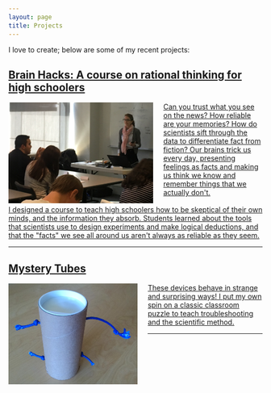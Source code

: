 ```yaml
---
layout: page
title: Projects
---
```


I love to create; below are some of my recent projects:


<!-- Brain Hacks ----------------------------------------------------------->
<div class="projectblock">
<a href = "/2017/06/10/brainhacks" class = "projectLink">
<h2> Brain Hacks: A course on rational thinking for high schoolers </h2>
</a>
</div>

<div class="projectblock">
<a href = "/2017/06/10/brainhacks" class = "projectLink" >
<img src="/images/SST_Closeup2.png" height="200" align="left" style="margin-right: 20px"/>

Can you trust what you see on the news? How reliable are your memories? How do scientists sift through the data to differentiate fact from fiction? Our brains trick us every day, presenting feelings as facts and making us think we know and remember things that we actually don't.
<br> <br>
I designed a course to teach high schoolers how to be skeptical of their own minds, and the information they absorb. Students learned about the tools that scientists use to design experiments and make logical deductions, and that the "facts" we see all around us aren't always as reliable as they seem.
</a>
</div>

<div class="projectblock">
<hr>
</div>


<!-- Mystery Tubes ----------------------------------------------------------->
<div class="projectblock">
<a href = "/2017/06/25/mysterytubes" class = "projectLink">
<h2> Mystery Tubes </h2>
</a>
</div>

<div class="projectblock">
<a href = "/2017/06/25/mysterytubes" class = "projectLink">
<img src="/images/MysteryTube1.jpg" height="200" align="left" style="margin-right: 20px"/>

These devices behave in strange and surprising ways! I put my own spin on a classic classroom puzzle to teach troubleshooting and the scientific method.
</a>
</div>

<div class="projectblock">
<hr>
</div>








<!-- Example code ----------------------------------------------------------->
<!--
<div class="projectblock">
<h2> Ethics of Automation </h2>
</div>

<div class="projectblock">

<img src="\images\o4zhtU8.jpg" height="200" align="right" style="margin-left: 20px"/>
<img src="\images\o4zhtU8.jpg" height="200" align="left" style="margin-right: 20px"/>

Hi there.

</div>
-->


<!--![alt text][sloth]-->

<!--[sloth]: \images\o4zhtU8.jpg-->

<!--
<p class="message">
  Hey there! This page is included as an example. Feel free to customize it for your own use upon downloading. Carry on!
</p>

In the novel, *The Strange Case of Dr. Jeykll and Mr. Hyde*, Mr. Poole is Dr. Jekyll's virtuous and loyal butler. Similarly, Poole is an upstanding and effective butler that helps you build Jekyll themes. It's made by [@mdo](https://twitter.com/mdo).

There are currently two themes built on Poole:

* [Hyde](http://hyde.getpoole.com)
* [Lanyon](http://lanyon.getpoole.com)

Learn more and contribute on [GitHub](https://github.com/poole).

## Setup

Some fun facts about the setup of this project include:

* Built for [Jekyll](http://jekyllrb.com)
* Developed on GitHub and hosted for free on [GitHub Pages](https://pages.github.com)
* Coded with [Sublime Text 2](http://sublimetext.com), an amazing code editor
* Designed and developed while listening to music like [Blood Bros Trilogy](https://soundcloud.com/maddecent/sets/blood-bros-series)

Have questions or suggestions? Feel free to [open an issue on GitHub](https://github.com/poole/issues/new) or [ask me on Twitter](https://twitter.com/mdo).

Thanks for reading!
-->
